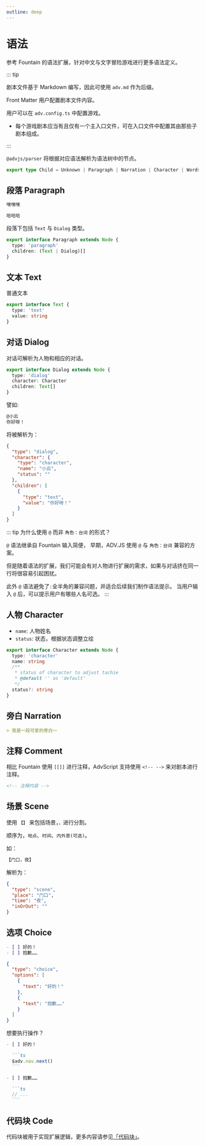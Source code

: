 ```yaml
---
outline: deep
---
```


# 语法

参考 Fountain 的语法扩展，针对中文与文字冒险游戏进行更多语法定义。

::: tip

剧本文件基于 Markdown 编写，因此可使用 `adv.md` 作为后缀。

Front Matter 用户配置剧本文件内容。

用户可以在 `adv.config.ts` 中配置游戏。

- 每个游戏剧本应当有且仅有一个主入口文件，可在入口文件中配置其由那些子剧本组成。

:::

`@advjs/parser` 将根据对应语法解析为语法树中的节点。

```ts
export type Child = Unknown | Paragraph | Narration | Character | Words | Text | SceneInfo | Dialog | Choice | Code
```

## 段落 Paragraph

```md
嘿嘿嘿

哈哈哈
```

段落下包括 `Text` 与 `Dialog` 类型。

```ts
export interface Paragraph extends Node {
  type: 'paragraph'
  children: (Text | Dialog)[]
}
```

## 文本 Text

普通文本

```ts
export interface Text {
  type: 'text'
  value: string
}
```

## 对话 Dialog

对话可解析为人物和相应的对话。

```ts
export interface Dialog extends Node {
  type: 'dialog'
  character: Character
  children: Text[]
}
```

譬如:

```md
@小云
你好呀！
```

将被解析为：

```json
{
  "type": "dialog",
  "character": {
    "type": "character",
    "name": "小云",
    "status": ""
  },
  "children": [
    {
      "type": "text",
      "value": "你好呀！"
    }
  ]
}
```

::: tip 为什么使用 `@` 而非 `角色：台词` 的形式？

`@` 语法继承自 Fountain 输入简便，
早期，ADV.JS 使用 `@` 与 `角色：台词` 兼容的方案。

但是随着语法的扩展，我们可能会有对人物进行扩展的需求，如果与对话挤在同一行将很容易引起困扰。

此外 `@` 语法避免了`:`全半角的兼容问题，并适合后续我们制作语法提示。
当用户输入 `@` 后，可以提示用户有哪些人名可选。
:::

## 人物 Character

- `name`: 人物姓名
- `status`: 状态，根据状态调整立绘

```ts
export interface Character extends Node {
  type: 'character'
  name: string
  /**
   * status of character to adjust tachie
   * @default '' as 'default'
   */
  status?: string
}
```

## 旁白 Narration

```md
> 我是一段可爱的旁白～
```

## 注释 Comment

相比 Fountain 使用 `[[]]` 进行注释，AdvScript 支持使用 `<!-- -->` 来对剧本进行注释。

```md
<!-- 注释内容 -->
```

## 场景 Scene

使用 `【】` 来包括场景，`，`进行分割。

顺序为，`地点`、`时间`、`内外景(可选)`。

如：

```md
【门口，夜】
```

解析为：

```json
{
  "type": "scene",
  "place": "门口",
  "time": "夜",
  "inOrOut": ""
}
```

## 选项 Choice

```md
- [ ] 好的！
- [ ] 抱歉……
```

```json
{
  "type": "choice",
  "options": [
    {
      "text": "好的！"
    },
    {
      "text": "抱歉……"
    }
  ]
}
```

想要执行操作？

````md
- [ ] 好的！

  ```ts
  $adv.nav.next()
  ```

- [ ] 抱歉……

  ```ts
  // ...
  ```
````

## 代码块 Code

代码块被用于实现扩展逻辑，更多内容请参见[「代码块」](/guide/advscript/code)。
